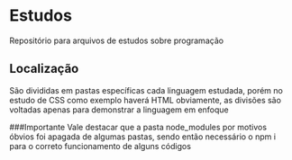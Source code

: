 # Estudos
Repositório para arquivos de estudos sobre programação

## Localização 
São divididas em pastas específicas cada linguagem estudada, porém no estudo de CSS como exemplo haverá HTML obviamente, as divisões são voltadas apenas para demonstrar a linguagem em enfoque

###Importante
Vale destacar que a pasta node_modules por motivos óbvios foi apagada de algumas pastas, sendo então necessário o npm i para o correto funcionamento de alguns códigos

